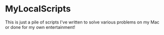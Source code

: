 # MyLocalScripts

This is just a pile of scripts I've written to solve various problems on my Mac or done for my own entertainment!